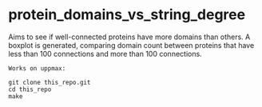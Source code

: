 # protein_domains_vs_string_degree
Aims to see if well-connected proteins have more domains than others.
A boxplot is generated, comparing domain count between proteins that have less than 100 connections and more than 100 connections.
    
    Works on uppmax:

    git clone this_repo.git
    cd this_repo
    make
    
